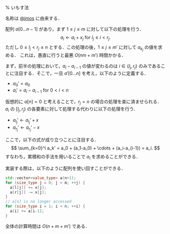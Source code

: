 % いもす法

名称は [@imos](https://twitter.com/imos) に由来する．

配列 $a[0\ldots n-1]$ があり，まず $1 \le j \le m$ に対して以下の処理を行う．
$$ a_i \gets a_i + x_j\text{ for }l_j\le i<r_j. $$
ただし $0\le l_j<r_j\le n$ とする．この処理の後，$1 \le j \le m'$ に対して $a_{k_j}$ の値を求める．
これは，愚直に行うと最悪 $O(nm+m')$ 時間かかる．

まず，前半の処理において，$a_i-a_{i-1}$ の値が変わるのは $i \in \{l_j, r_j\}$ のみであることに注目する．そこで，一旦 $a'[0\ldots n]$ を考え，以下のように定義する．
- $a_0' = a_0$
- $a_i' = a_i-a_{i-1}$ for $0 < i < n$

仮想的に $a[n] = 0$ と考えることで，$r_j = n$ の場合の処理を楽に済ませられる．
$a_i$ の $[l_j, r_j)$ の各要素に対して処理する代わりに以下の処理を行う．
- $a_{l_j}' \gets a_{l_j}' + x$
- $a_{r_j}' \gets a_{r_j}' - x$

ここで，以下の式が成り立つことに注目する．
$$ \sum_{k=0}^i a_k' = a_0 + (a_1-a_0) + \cdots + (a_i-a_{i-1}) = a_i. $$
すなわち，累積和の手法を用いることで $a_i$ を求めることができる．

実装する際は，以下のように配列を使い回すことができる．
```c++
std::vector<value_type> a(n+1);
for (size_type j = 0; j < m; ++j) {
  a[l[j]] += x[j];
  a[r[j]] -= x[j];
}
// a[n] is no longer accessed
for (size_type i = 1; i < n; ++i) {
  a[i] += a[i-1];
}
```

全体の計算時間は $O(n+m+m')$ である．
